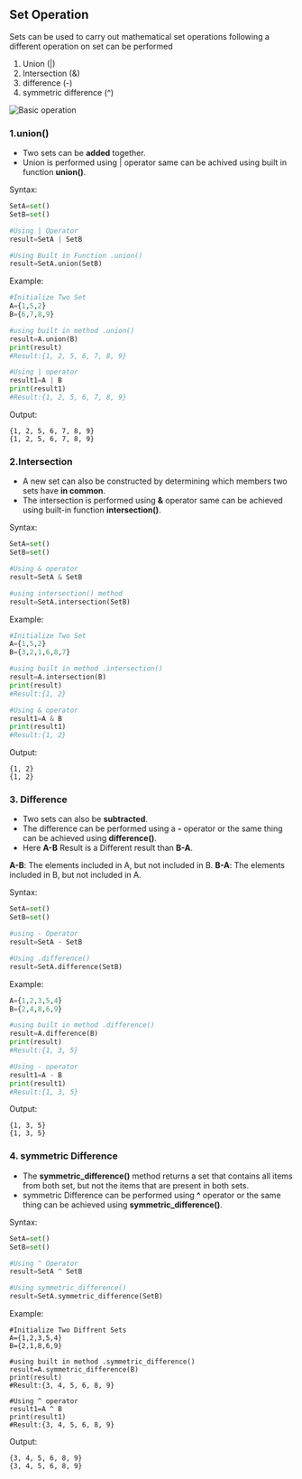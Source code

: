 ## Set Operation

Sets can be used to carry out mathematical set operations following a different operation on set can be performed 

1. Union (|)
2. Intersection (&)
3. difference (-)
4. symmetric difference (^)

![Basic operation](https://www.sketch.com/images/pages/docs/04-shapes/operations.jpg)

### 1.union()
- Two sets can be **added** together.
- Union is performed using | operator same can be achived using built in function **union()**.

Syntax:
```python
SetA=set()
SetB=set()

#Using | Operator
result=SetA | SetB 

#Using Built in Function .union()
result=SetA.union(SetB)
```

Example:
```python
#Initialize Two Set
A={1,5,2}
B={6,7,8,9}

#using built in method .union()
result=A.union(B)
print(result)
#Result:{1, 2, 5, 6, 7, 8, 9}

#Using | operator
result1=A | B
print(result1)
#Result:{1, 2, 5, 6, 7, 8, 9}
```
Output:
```
{1, 2, 5, 6, 7, 8, 9}
{1, 2, 5, 6, 7, 8, 9}
```

### 2.Intersection
- A new set can also be constructed by determining which members two sets have **in common**.
- The intersection is performed using **&** operator same can be achieved using built-in function **intersection()**.

Syntax:
```python
SetA=set()
SetB=set()

#Using & operator
result=SetA & SetB 

#using intersection() method
result=SetA.intersection(SetB)
```

Example:
```python
#Initialize Two Set
A={1,5,2}
B={3,2,1,6,8,7}

#using built in method .intersection()
result=A.intersection(B)
print(result)
#Result:{1, 2}

#Using & operator
result1=A & B
print(result1)
#Result:{1, 2}
```
Output:
```
{1, 2}
{1, 2}
```


### 3. Difference
- Two sets can also be **subtracted**.
- The difference can be performed using a **-** operator or the same thing can be achieved using **difference()**.
- Here **A-B** Result is a Different result than **B-A**.

**A-B**: The elements included in A, but not included in B.
**B-A**: The elements included in B, but not included in A.

Syntax:
```python
SetA=set()
SetB=set()

#using - Operator
result=SetA - SetB 

#Using .difference()
result=SetA.difference(SetB)
```

Example:
```python
A={1,2,3,5,4}
B={2,4,8,6,9}

#using built in method .difference()
result=A.difference(B)
print(result)
#Result:{1, 3, 5}

#Using - operator
result1=A - B
print(result1)
#Result:{1, 3, 5}
```
Output:
```
{1, 3, 5}
{1, 3, 5}
```

### 4. symmetric Difference
- The **symmetric_difference()** method returns a set that contains all items from both set, but not the items that are present in both sets.
- symmetric Difference can be performed using **^** operator or the same thing can be achieved using **symmetric_difference()**.

Syntax:
```python
SetA=set()
SetB=set()

#Using ^ Operator
result=SetA ^ SetB 

#Using symmetric_difference()
result=SetA.symmetric_difference(SetB)
```


Example:
```
#Initialize Two Diffrent Sets
A={1,2,3,5,4}
B={2,1,8,6,9}

#using built in method .symmetric_difference()
result=A.symmetric_difference(B)
print(result)
#Result:{3, 4, 5, 6, 8, 9}

#Using ^ operator
result1=A ^ B
print(result1)
#Result:{3, 4, 5, 6, 8, 9}
```
Output:
```
{3, 4, 5, 6, 8, 9}
{3, 4, 5, 6, 8, 9}
```
